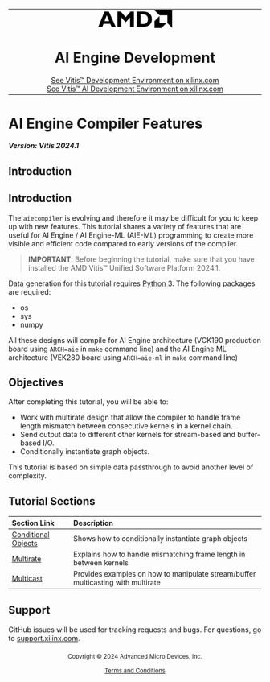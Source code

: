 </table>
<table class="sphinxhide" width="100%">
 <tr width="100%">
    <td align="center"><img src="https://raw.githubusercontent.com/Xilinx/Image-Collateral/main/xilinx-logo.png" width="30%"/><h1>AI Engine Development</h1>
    <a href="https://www.xilinx.com/products/design-tools/vitis.html">See Vitis™ Development Environment on xilinx.com</br></a>
    <a href="https://www.xilinx.com/products/design-tools/vitis/vitis-ai.html">See Vitis™ AI Development Environment on xilinx.com</a>
    </td>
 </tr>
</table>

# AI Engine Compiler Features

***Version: Vitis 2024.1***
 
## Introduction

## Introduction

The `aiecompiler` is evolving and therefore it may be difficult for you to keep up with new features. This tutorial shares a variety of features that are useful for AI Engine / AI Engine-ML (AIE-ML) programming to create more visible and efficient code compared to early versions of the compiler.

>**IMPORTANT**: Before beginning the tutorial, make sure that you have installed the AMD Vitis™ Unified Software Platform 2024.1.  

Data generation for this tutorial requires [Python 3](https://www.python.org/downloads/). The following packages are required:

- os
- sys
- numpy

All these designs will compile for AI Engine architecture (VCK190 production board using `ARCH=aie` in `make` command line) and the AI Engine ML architecture (VEK280 board using `ARCH=aie-ml` in `make` command line)

## Objectives

After completing this tutorial, you will be able to:

- Work with multirate design that allow the compiler to handle frame length mismatch between consecutive kernels in a kernel chain.
- Send output data to different other kernels for stream-based and buffer-based I/O.
- Conditionally instantiate graph objects.

This tutorial is based on simple data passthrough to avoid another level of complexity.


## Tutorial Sections


| Section Link | Description |
|:---|:---|
| [Conditional Objects](ConditionalObjects) | Shows how to conditionally instantiate graph objects |
| [Multirate](Multirate) | Explains how to handle mismatching frame length in between kernels |
| [Multicast](Multicast) | Provides examples on how to manipulate stream/buffer multicasting with multirate |

## Support

GitHub issues will be used for tracking requests and bugs. For questions, go to [support.xilinx.com](https://support.xilinx.com/).

<p class="sphinxhide" align="center"><sub>Copyright © 2024 Advanced Micro Devices, Inc.</sub></p>

<p class="sphinxhide" align="center"><sup><a href="https://www.amd.com/en/corporate/copyright">Terms and Conditions</a></sup></p>
